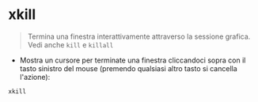 # xkill
> Termina una finestra interattivamente attraverso la sessione grafica.
> Vedi anche `kill` e `killall`

- Mostra un cursore per terminate una finestra cliccandoci sopra con il tasto sinistro del mouse (premendo qualsiasi altro tasto si cancella l'azione):

`xkill`
